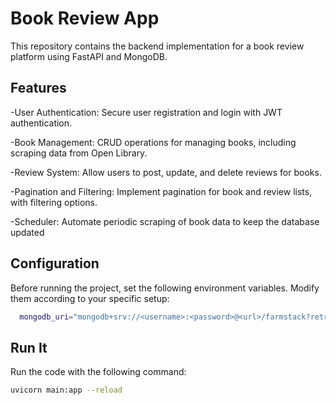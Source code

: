
# Book Review App

This repository contains the backend implementation for a book review platform using FastAPI and MongoDB.


## Features

-User Authentication: Secure user registration and login with JWT authentication.

-Book Management: CRUD operations for managing books, including scraping data from Open Library.

-Review System: Allow users to post, update, and delete reviews for books.

-Pagination and Filtering: Implement pagination for book and review lists, with filtering options.

-Scheduler: Automate periodic scraping of book data to keep the database updated
## Configuration

Before running the project, set the following environment variables. Modify them according to your specific setup:



```bash
  mongodb_uri="mongodb+srv://<username>:<password>@<url>/farmstack?retryWrites=true&w=majority"
```
    

## Run It


Run the code with the following command:



```bash
uvicorn main:app --reload
```
